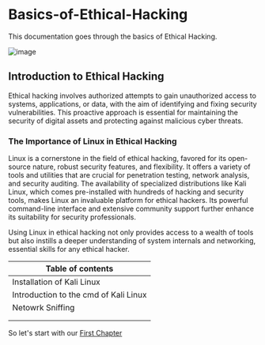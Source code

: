 # Basics-of-Ethical-Hacking
This documentation goes through the basics of Ethical Hacking. 

![image](https://github.com/user-attachments/assets/df91a2d4-5efd-439b-9fe4-57bce3810037)

## Introduction to Ethical Hacking
Ethical hacking involves authorized attempts to gain unauthorized access to systems, applications, or data, with the aim of identifying and fixing security vulnerabilities. This proactive approach is essential for maintaining the security of digital assets and protecting against malicious cyber threats.

### The Importance of Linux in Ethical Hacking
Linux is a cornerstone in the field of ethical hacking, favored for its open-source nature, robust security features, and flexibility. It offers a variety of tools and utilities that are crucial for penetration testing, network analysis, and security auditing. The availability of specialized distributions like Kali Linux, which comes pre-installed with hundreds of hacking and security tools, makes Linux an invaluable platform for ethical hackers. Its powerful command-line interface and extensive community support further enhance its suitability for security professionals.

Using Linux in ethical hacking not only provides access to a wealth of tools but also instills a deeper understanding of system internals and networking, essential skills for any ethical hacker.

|Table of contents|
|-----------------|
|Installation of Kali Linux|
|Introduction to the cmd of Kali Linux|
|Netowrk Sniffing|
|  |
|  |

So let's start with our [First Chapter](https://github.com/codebyjsa/Basics-of-Ethical-Hacking/blob/main/eth02.md)
